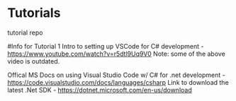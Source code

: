 # Tutorials
tutorial repo

#Info for Tutorial 1
Intro to setting up VSCode for C# development - https://www.youtube.com/watch?v=r5dtl9Uq9V0
Note: some of the above video is outdated.  

Offical MS Docs on using Visual Studio Code w/ C# for .net development - https://code.visualstudio.com/docs/languages/csharp
Link to download the latest .Net SDK - https://dotnet.microsoft.com/en-us/download
